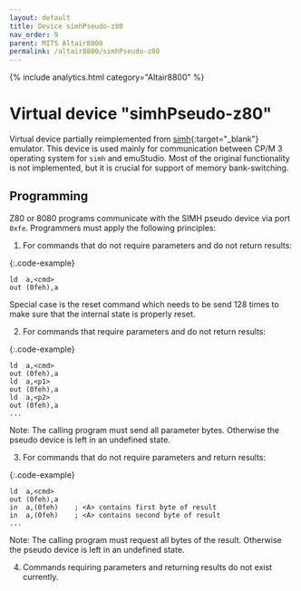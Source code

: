 ```yaml
---
layout: default
title: Device simhPseudo-z80
nav_order: 9
parent: MITS Altair8800
permalink: /altair8800/simhPseudo-z80
---
```


{% include analytics.html category="Altair8800" %}

# Virtual device "simhPseudo-z80"

Virtual device partially reimplemented from [simh][simh]{:target="_blank"} emulator. This device is used mainly for communication between CP/M 3 operating system for `simh` and emuStudio. Most of the original functionality is not implemented, but it is crucial for support of memory bank-switching.

## Programming

Z80 or 8080 programs communicate with the SIMH pseudo device via port `0xfe`. Programmers must apply the following principles:

1. For commands that do not require parameters and do not return results:

{:.code-example}
```
ld  a,<cmd>
out (0feh),a
```

   Special case is the reset command which needs to be send 128 times to make
   sure that the internal state is properly reset.

2. For commands that require parameters and do not return results:

{:.code-example}
```
ld  a,<cmd>
out (0feh),a
ld  a,<p1>
out (0feh),a
ld  a,<p2>
out (0feh),a
...
```

   Note: The calling program must send all parameter bytes. Otherwise
   the pseudo device is left in an undefined state.

3. For commands that do not require parameters and return results:

{:.code-example}
```
ld  a,<cmd>
out (0feh),a
in  a,(0feh)    ; <A> contains first byte of result
in  a,(0feh)    ; <A> contains second byte of result
...
```

   Note: The calling program must request all bytes of the result. Otherwise
   the pseudo device is left in an undefined state.

4. Commands requiring parameters and returning results do not exist currently.

[simh]: http://simh.trailing-edge.com/

